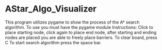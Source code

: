 # AStar_Algo_Visualizer
This program utilizes pygame to show the process of the A* search algorithm.
To use you must have the pygame module
Instructions:
Click to place starting node, click again to place end node, after starting and ending nodes are placed you are able to freely place barriers.
To clear board, press C
To start search algorithm press the space bar.
